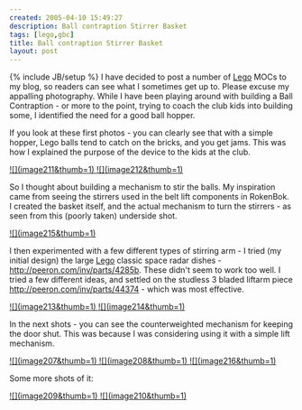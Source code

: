```yaml
---
created: 2005-04-10 15:49:27
description: Ball contraption Stirrer Basket
tags: [lego,gbc]
title: Ball contraption Stirrer Basket
layout: post
---
```

{% include JB/setup %}
I have decided to post a number of [Lego](Lego "The best known construction toy") MOCs to my blog, so readers can see what I sometimes get up to. Please excuse my appalling photography. While I have been playing around with building a Ball Contraption - or more to the point, trying to coach the club kids into building some, I identified the need for a good ball hopper.

If you look at these first photos - you can clearly see that with a simple hopper, Lego balls tend to catch on the bricks, and you get jams. This was how I explained the purpose of the device to the kids at the club.

<a href="browseimage211">
    ![](image211&amp;thumb=1)
</a>
<a href="browseimage212">
    ![](image212&amp;thumb=1)
</a>

So I thought about building a mechanism to stir the balls. My inspiration came from seeing the stirrers used in the belt lift components in RokenBok. I created the basket itself, and the actual mechanism to turn the stirrers - as seen from this (poorly taken) underside shot.

<a href="browseimage215">
    ![](image215&amp;thumb=1)
</a>

I then experimented with a few different types of stirring arm - I tried (my initial design) the large [Lego](Lego "The best known construction toy") classic space radar dishes -
<a href="http://peeron.com/inv/parts/4285b">http://peeron.com/inv/parts/4285b</a>. These didn't seem to work too well. I tried a few different ideas, and settled on the studless 3 bladed liftarm piece <a href="http://peeron.com/inv/parts/44374">http://peeron.com/inv/parts/44374</a> - which was most effective.

<a href="browseimage213">
    ![](image213&amp;thumb=1)
</a>
<a href="browseimage214">
   ![](image214&amp;thumb=1)
</a>

In the next shots - you can see the counterweighted mechanism for keeping the door shut. This was because I was considering using it with a simple lift mechanism.

<a href="browseimage207">
   ![](image207&amp;thumb=1)
</a>
<a href="browseimage208">
   ![](image208&amp;thumb=1)
</a>
<a href="browseimage216">
   ![](image216&amp;thumb=1)
</a>

Some more shots of it:

<a href="browseimage209">
   ![](image209&amp;thumb=1)
</a>
<a href="browseimage210">
    ![](image210&amp;thumb=1)
</a>
